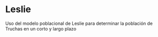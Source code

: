 # Leslie
Uso del modelo poblacional de Leslie para determinar la población de Truchas en un corto y largo plazo 
